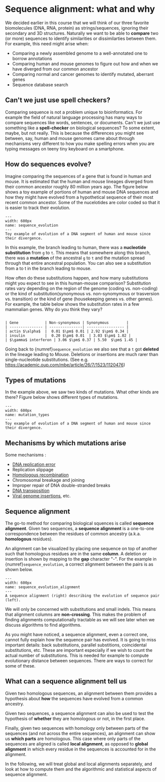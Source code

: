 # Sequence alignment: what and why

We decided earlier in this course that we will think of our three favorite biomolecules (DNA, RNA, protein) as strings/sequences, ignoring their secondary and 3D structures.
Naturally we want to be able to **compare** two (or more) sequences to identify similarities or dissimilarties between them.
For example, this need might arise when:

- Comparing a newly assembled genome to a well-annotated one to borrow annotations
- Comparing human and mouse genomes to figure out how and when we have diverged from our common ancestor
- Comparing normal and cancer genomes to identify mutated, aberrant genes 
- Sequence database search


## Can't we just use spell checkers?
Comparing sequence is not a problem unique to bioinformatics. For example the field of natural language processing has many ways to compare sequences like words, sentences, or documents. Can't we just use something like a **spell-checker** on biological sequences? To some extent, maybe, but not really. This is because the differences you might see between, say, human and mouse genomes came about through  mechanisms very different to how you make spelling errors when you are typing messages on teeny tiny keyboard on a smartphone. 

## How do sequences evolve? 
Imagine comparing the sequences of a gene that is found in human and mouse. It is estimated that the human and mouse lineages diverged from their common ancestor roughly 80 million years ago. The figure below shows a toy example of portions of human and mouse DNA sequences and how they might have evolved from a hypothetical sequence of their most recent common ancestor. Some of the nucelotides are color coded so that it is easier to track their evolution. 
```{figure} ./images/human-mouse-seq-evolution.svg
---
width: 600px
name: sequence_evolution
---
Toy example of evolution of a DNA segment of human and mouse since their divergence.
```

In this example, the branch leading to human, there was a **nucleotide substitution** from $\texttt{g}$ to $\texttt{t}$. This means that somewhere along this branch, there was a **mutation** of the ancestral $\texttt{g}$ to $\texttt{t}$ and the mutation spread through that entire ancestral population. You can also see a substitution from a to t in the branch leading to mouse. 

How often do these substitutions happen, and how many substitutions might you expect to see in this human-mouse comparison? Substitution rates vary depending on the region of the genome (coding vs. non-coding) or the kind of substitution(synonymous vs. non-synomymous or trasversion vs. transition)  or the kind of gene (housekeeping genes vs. other genes). For example, the table below shows the substitution rates in a few mammalian genes. Why do you think they vary?

````{card} Substitution rates (per site per billion years) in mammals (Source: Table 4.1 of Graur and Li (2000), *Fundamentals of Molecular Evolution, 2nd edition* )

| Gene            | Non-synonymous | Synonymous        |
| --------------- | ---------------| ----------------- |
| actin $\alpha$  |  0.01 $\pm$ 0.01 | 2.92 $\pm$ 0.34 |
| insulin         |  0.20 $\pm$ 0.01  | 3.03 $\pm$ 1.02 |
| $\gamma$ interferon | 3.06 $\pm$ 0.37 | 5.50  $\pm$ 1.45 |

````


Going back to {numref}`sequence_evolution` we also see that a $\texttt{t}$ got **deleted** in the lineage leading to Mouse. Deletions or insertions are much rarer than single-nucleotide substitutions. (See e.g. https://academic.oup.com/mbe/article/26/7/1523/1120476)


## Types  of mutations
In the example above, we saw two kinds of mutations. What other kinds are there?
Figure below shows different types of mutations.

```{figure} ./images/mutation_types.svg
---
width: 600px
name: mutation_types
---
Toy example of evolution of a DNA segment of human and mouse since their divergence.
```


## Mechanisms by which mutations arise
Some mechanisms :
- [DNA replication error](https://www.youtube.com/watch?v=3Izi_7ewKOo)
- Replication slippage
- [Homologous recombination](https://www.youtube.com/watch?v=Xe-83tBcxhs)
- Chromosomal breakage and joining
- Improper repair of DNA double-stranded breaks 
- [DNA transposition](https://www.youtube.com/watch?v=XYZHMGUGq6o)
- [Viral genome insertions](https://www.youtube.com/watch?v=pF3L4hISZnw), etc.


## Sequence alignment 
The go-to method for comparing biological squences is called **sequence alignment**.
Given two sequences, a **sequence alignment** is a one-to-one correspondence between the residues of common ancestry (a.k.a. **homologous** residues). 

An alignment can be visualized by placing one sequence on top of another such that homologous residues are in the same **column**. A deletion or insertion is shown by mapping to the **gap** character "-". For the example in {numref}`sequence_evolution`, a correct alignment between the pairs is as shown below.

```{figure} ./images/human-mouse-seq-alignment.svg
---
width: 600px
name: sequence_evolution_alignment
---
A sequence alignment (right) describing the evolution of sequence pair (left).
```

We will only be concerned with substitutions and small indels. This means that alignment columns are **non-crossing**. This makes the problem  of finding alignments computationally tractable as we will see later when we discuss algorithms to find algorithms.

As you might have noticed, a sequence alignment, even a correct one, cannot fully explain how the sequence pair has evolved.
It is going to miss important details: back substitutions, parallel substitions, coincidental substitutions, etc. These are important especially if we wish to count the actual number of substitutions. This is needed for example to compute evolutionary distance between sequences. There are ways to correct for some of these.



## What can a sequence alignment tell us

Given two homologous sequences, an alignment between them provides a hypothesis about **how** the sequences have evolved from a common ancestry.

Given two sequences, a sequence alignment can also be used to test the hypothesis of  **whether** they are homologous or not, in the first place.

Finally, given two sequences with homology only between parts of the sequences (and not across the entire sequences), an alignment can show us **which parts** are homologous. This case where only parts of the sequences are aligned is called **local alignment**, as opposed to **global alignment**  in which every residue in the sequences is accounted for in the alignment.

In the following, we will treat global and local alignments separately, and look at how to compute them and the algorithmic and statistical aspects of sequence alignment.
